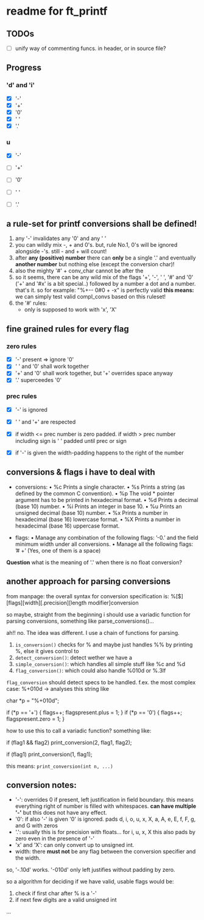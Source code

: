 # readme for ft_printf

## TODOs

- [ ] unify way of commenting funcs. in header, or in source file?

## Progress

### 'd' and 'i'

- [x] '-'
- [x] '+'
- [x] '0'
- [x] ' '
- [x] '.'

### u

- [x] '-'
- [ ] '+'
- [ ] '0'
- [ ] ' '
- [ ] '.'



## a rule-set for printf conversions shall be defined!

1) any '-' invalidates any '0' and any ' '
2) you can wildly mix -, + and 0's. but, rule No.1, 0's will be ignored
   alongside -'s. still - and + will count!
3) after **any (positive) number** there can **only** be a single '.' and
   eventually **another number** but nothing else (except the conversion char)!
4) also the mighty '#' + conv_char cannot be after the 
5) so it seems, there can be any wild mix of the flags '+', '-', ' ', '#' and
   '0' ('+' and '#x' is a bit special..) followed by a number a dot and a
   number. that's it. so for example: "%+--  0#0 + -x" is perfectly valid
   **this means:** we can simply test valid compl_convs based on this ruleset!
6) the '#' rules:
    - only is supposed to work with 'x', 'X'

## fine grained rules for every flag

### zero rules

- [x] '-' present => ignore '0'
- [x] ' ' and '0' shall work together
- [x] '+' and '0' shall work together, but '+' overrides space anyway
- [x] '.' superceedes '0'

### prec rules

- [x] '-' is ignored
- [x] ' ' and '+' are respected
- [x] if width <= prec number is zero padded. if width > prec number including
      sign is ' ' padded until prec or sign
- [x] if '-' is given the width-padding happens to the right of the number


## conversions & flags i have to deal with

- conversions:
 • %c Prints a single character.
 • %s Prints a string (as defined by the common C convention).
 • %p The void * pointer argument has to be printed in hexadecimal format.
 • %d Prints a decimal (base 10) number.
 • %i Prints an integer in base 10.
 • %u Prints an unsigned decimal (base 10) number.
 • %x Prints a number in hexadecimal (base 16) lowercase format.
 • %X Prints a number in hexadecimal (base 16) uppercase format.

- flags:
 • Manage any combination of the following flags: ’-0.’ and the field minimum width
   under all conversions.
 • Manage all the following flags: ’# +’ (Yes, one of them is a space)

**Question** what is the meaning of '.' when there is no float conversion?

## another approach for parsing conversions

from manpage:
    the overall syntax for conversion specification is:
    %[$][flags][width][.precision][length modifier]conversion

so maybe, straight from the beginning i should use a variadic function for
parsing conversions, something like
parse_conversions()...

ah!! no. The idea was different. I use a chain of functions for parsing.

1) `is_conversion()` checks for % and maybe just handles %% by printing %, else
it gives control to
2) `detect_conversion()`: detect wether we have a
2) `simple_conversion()`: which handles all simple stuff like %c and %d
3) `flag_conversion()`: which could also handle %010d or %.3lf

`flag_conversion` should detect specs to be handled. f.ex. the most complex
case: %+010d -> analyses this string like

char *p = "%+010d";

if (*p == '+') {
    flags++;
    flagspresent.plus = 1;
}
if (*p == '0') {
    flags++;
    flagspresent.zero = 1;
}

how to use this to call a variadic function?
something like:

if (flag1 && flag2)
    print_conversion(2, flag1, flag2);

if (flag1)
    print_conversion(1, flag1);

this means: `print_conversion(int n, ...)`

## conversion notes:

* '-': overrides 0 if present, left justification in field boundary. this means
       everything right of number is filled with whitespaces. 
       **can have multiple '-'** but this does not have any effect.
* '0': if also '-' is given '0' is ignored. pads d, i, o, u, x, X, a, A, e, E,
       f, F, g, and G with zeros
* '.': usually this is for precision with floats... for i, u, x, X this also
       pads by zero even in the presence of '-'
* 'x' and 'X': can only convert up to unsigned int.
* width: there **must not** be any flag between the conversion specifier and the
         width.

so, '-.10d' works. '-010d' only left justifies without padding by zero.

so a algorithm for deciding if we have valid, usable flags would be:

1) check if first char after % is a '-'
2) if next few digits are a valid unsigned int 

...

